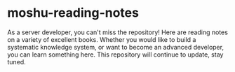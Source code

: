 # moshu-reading-notes
As a server developer, you can't miss the repository! Here are reading notes on a variety of excellent books. Whether you would like to build a systematic knowledge system, or want to become an advanced developer, you can learn something here. This repository will continue to update, stay tuned.
